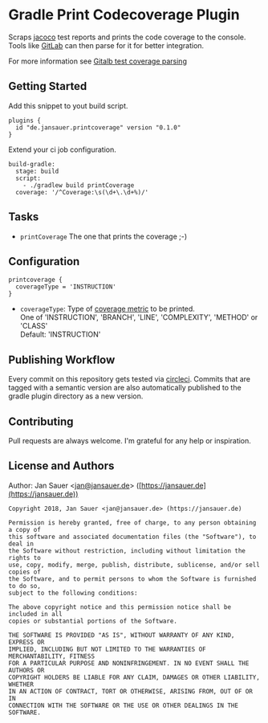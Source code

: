 # Gradle Print Codecoverage Plugin

Scraps [jacoco](http://www.eclemma.org/jacoco/) test reports and prints the 
code coverage to the console. Tools like [GitLab](https://about.gitlab.com/)
can then parse for it for better integration.

For more information see [Gitalb test coverage parsing](https://docs.gitlab.com/ee/user/project/pipelines/settings.html#test-coverage-parsing)

## Getting Started

Add this snippet to yout build script.

```
plugins {
  id "de.jansauer.printcoverage" version "0.1.0"
} 
```

Extend your ci job configuration.

```
build-gradle:
  stage: build
  script:
    - ./gradlew build printCoverage
  coverage: '/^Coverage:\s(\d+\.\d+%)/'
```

## Tasks

* `printCoverage` The one that prints the coverage ;-) 

## Configuration

```
printcoverage {
  coverageType = 'INSTRUCTION'
}
```

* `coverageType`: Type of [coverage metric](http://www.eclemma.org/jacoco/trunk/doc/counters.html) to be printed.<br>
  One of 'INSTRUCTION', 'BRANCH', 'LINE', 'COMPLEXITY', 'METHOD' or 'CLASS'<br>
  Default: 'INSTRUCTION'

## Publishing Workflow

Every commit on this repository gets tested via [circleci](https://circleci.com/gh/jansauer/gradle-print-coverage-plugin).
Commits that are tagged with a semantic version are also automatically 
published to the gradle plugin directory as a new version.

## Contributing

Pull requests are always welcome. I'm grateful for any help or inspiration.

## License and Authors

Author: Jan Sauer
<[jan@jansauer.de](mailto:jan@jansauer.de)>
([https://jansauer.de](https://jansauer.de))

```text
Copyright 2018, Jan Sauer <jan@jansauer.de> (https://jansauer.de)

Permission is hereby granted, free of charge, to any person obtaining a copy of
this software and associated documentation files (the "Software"), to deal in
the Software without restriction, including without limitation the rights to
use, copy, modify, merge, publish, distribute, sublicense, and/or sell copies of
the Software, and to permit persons to whom the Software is furnished to do so,
subject to the following conditions:

The above copyright notice and this permission notice shall be included in all
copies or substantial portions of the Software.

THE SOFTWARE IS PROVIDED "AS IS", WITHOUT WARRANTY OF ANY KIND, EXPRESS OR
IMPLIED, INCLUDING BUT NOT LIMITED TO THE WARRANTIES OF MERCHANTABILITY, FITNESS
FOR A PARTICULAR PURPOSE AND NONINFRINGEMENT. IN NO EVENT SHALL THE AUTHORS OR
COPYRIGHT HOLDERS BE LIABLE FOR ANY CLAIM, DAMAGES OR OTHER LIABILITY, WHETHER
IN AN ACTION OF CONTRACT, TORT OR OTHERWISE, ARISING FROM, OUT OF OR IN
CONNECTION WITH THE SOFTWARE OR THE USE OR OTHER DEALINGS IN THE SOFTWARE.
```